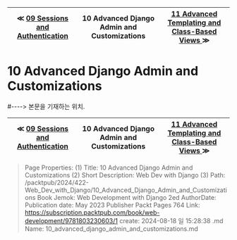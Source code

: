 
| ≪ [ 09 Sessions and Authentication ](/packtpub/2024/422-Web_Dev_with_Django/09_Sessions_and_Authentication) | 10 Advanced Django Admin and Customizations | [ 11 Advanced Templating and Class-Based Views ](/packtpub/2024/422-Web_Dev_with_Django/11_Advanced_Templating_and_Class-Based_Views) ≫ |
|:----:|:----:|:----:|

# 10 Advanced Django Admin and Customizations
#----> 본문을 기재하는 위치.



| ≪ [ 09 Sessions and Authentication ](/packtpub/2024/422-Web_Dev_with_Django/09_Sessions_and_Authentication) | 10 Advanced Django Admin and Customizations | [ 11 Advanced Templating and Class-Based Views ](/packtpub/2024/422-Web_Dev_with_Django/11_Advanced_Templating_and_Class-Based_Views) ≫ |
|:----:|:----:|:----:|

> Page Properties:
> (1) Title: 10 Advanced Django Admin and Customizations
> (2) Short Description: Web Dev with Django
> (3) Path: /packtpub/2024/422-Web_Dev_with_Django/10_Advanced_Django_Admin_and_Customizations
> Book Jemok: Web Development with Django 2ed
> AuthorDate: Publication date: May 2023 Publisher Packt Pages 764
> Link: https://subscription.packtpub.com/book/web-development/9781803230603/1
> create: 2024-08-18 일 15:28:38
> .md Name: 10_advanced_django_admin_and_customizations.md

